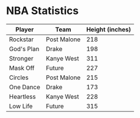 <h1>NBA Statistics</h1>

<html>
<body>

<script>

var requestOptions = {
  method: 'GET',
  redirect: 'follow'
};


fetch("http://172.21.244.147:8086/api/nbastats/", requestOptions)
  .then(response => response.json())
  .then(r => {
  r.forEach(ev => {
    const row = document.createElement("tr")
    const data = document.createElement("td")
    data.innerHTML = `${ev.name}, ${ev.team}, ${ev.height}, ${ev.weight}, ${ev.gamesplayed}, ${ev.avgminutes}, ${ev.ppg}, ${ev.fgpercent}, ${ev.threepercent}, ${ev.ftpercent}, ${ev.orebounds}, ${ev.drebounds}, ${ev.assists}, ${ev.steals}, ${ev.blocks}`
    row.appendChild(data)
    document.getElementById("table").appendChild(row)
  })
  })
  .catch(error => console.log('error', error))




function reset() {
  window.location.reload();
}




</script>

  <table id="musicTable">
  <thead>
    <tr>
      <th onclick="sortTable('player')">Player</th>
      <th onclick="sortTable('team')">Team</th>
      <th onclick="sortTable('height')">Height (inches)</th>
    </tr>
  </thead>
  <tbody>
    <tr>
      <td>Rockstar</td>
      <td>Post Malone</td>
      <td>218</td>
    </tr>
    <tr>
      <td>God's Plan</td>
      <td>Drake</td>
      <td>198</td>
    </tr>
    <tr>
      <td>Stronger</td>
      <td>Kanye West</td>
      <td>311</td>
    </tr>
    <tr>
      <td>Mask Off</td>
      <td>Future</td>
      <td>227</td>
    </tr>
    <tr>
      <td>Circles</td>
      <td>Post Malone</td>
      <td>215</td>
    </tr>
    <tr>
      <td>One Dance</td>
      <td>Drake</td>
      <td>173</td>
    </tr>
    <tr>
      <td>Heartless</td>
      <td>Kanye West</td>
      <td>228</td>
    </tr>
    <tr>
      <td>Low Life</td>
      <td>Future</td>
      <td>315</td>
    </tr>
  </tbody>
</table>

<script>
  // Function to sort the table based on the selected column
  function sortTable(columnName) {
    const table = document.getElementById('musicTable');
    const rows = Array.from(table.tBodies[0].getElementsByTagName('tr'));
    const headerRow = table.getElementsByTagName('thead')[0].getElementsByTagName('tr')[0];
    const isAscending = !headerRow.classList.contains('asc');

    rows.sort((rowA, rowB) => {
      const cellA = rowA.querySelector(`td:nth-child(${getColumnIndex(columnName)})`).innerText;
      const cellB = rowB.querySelector(`td:nth-child(${getColumnIndex(columnName)})`).innerText;

      if (columnName === 'height') {
        return isAscending ? parseInt(cellA, 10) - parseInt(cellB, 10) : parseInt(cellB, 10) - parseInt(cellA, 10);
      } else {
        return isAscending ? cellA.localeCompare(cellB) : cellB.localeCompare(cellA);
      }
    });

    rows.forEach(row => table.tBodies[0].appendChild(row));
    headerRow.classList.toggle('asc');
  }

  // Helper function to get the index of the selected column
  function getColumnIndex(columnName) {
    const table = document.getElementById('musicTable');
    const headerRow = table.getElementsByTagName('thead')[0].getElementsByTagName('tr')[0];
    const headers = Array.from(headerRow.getElementsByTagName('th'));

    return headers.findIndex(header => header.innerText.toLowerCase() === columnName.toLowerCase()) + 1;
  }
</script>


<script>

function read_players() {
    // prepare fetch options
    const read_options = {
      method: 'GET', // *GET, POST, PUT, DELETE, etc.
      mode: 'cors', // no-cors, *cors, same-origin
      cache: 'default', // *default, no-cache, reload, force-cache, only-if-cached
      credentials: 'omit', // include, *same-origin, omit
      headers: {
        'Content-Type': 'application/json'
      },
    };     // fetch the data from API
    fetch(read_fetch, read_options)
      // response is a RESTful "promise" on any successful fetch
      .then(response => {
        // check for response errors
        if (response.status !== 200) {
            const errorMsg = 'Database read error: ' + response.status;
            console.log(errorMsg);
            const tr = document.createElement("tr");
            const td = document.createElement("td");
            td.innerHTML = errorMsg;
            tr.appendChild(td);
            return;
        }
        // valid response will have json data
        response.json().then(data => {
            console.log(data);
            for (let row in data) {
              console.log(data[row]);
              add_row(data[row]);
            }
        })
    })
      // catch fetch errors (ie ACCESS to server blocked)
    .catch(err => {
      console.error(err);
      const tr = document.createElement("tr");
      const td = document.createElement("td");
      td.innerHTML = err;
      tr.appendChild(td);
      resultContainer.appendChild(tr);
    });
  }

const resultContainer = document.getElementById("result");
  // prepare URL's to allow easy switch from deployment and localhost
const url = "http://172.21.244.147:8086/api/nbastats/"
const create_fetch = url + '/create';
const read_fetch = url + '/';
read_players();

</script>

</body>
</html>